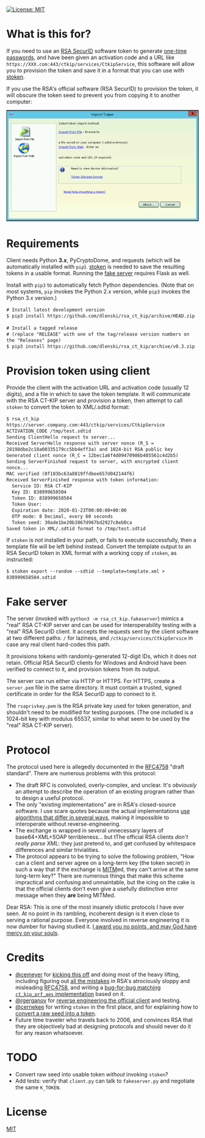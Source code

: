 [![License: MIT](https://img.shields.io/badge/License-MIT-yellow.svg)](https://opensource.org/licenses/MIT)

What is this for?
=================

If you need to use an [RSA SecurID](//en.wikipedia.org/wiki/RSA_SecurID) software token
to generate [one-time passwords](//en.wikipedia.org/wiki/One-time_password), and
have been given an activation code and a URL like
`https://XXX.com:443/ctkip/services/CtkipService`, this software will allow you to
provision the token and save it in a format that you can use with
[stoken](//github.com/cernekee/stoken).

If you use the RSA's official software (RSA SecurID) to provision the
token, it will obscure the token seed to prevent you from copying it
to another computer:

![\"Import from Web\" dialog in RSA SecurID for Windows](Import_from_Web_in_RSA_SecurID.png)

Requirements
============

Client needs Python **3.x**, PyCryptoDome, and requests (which will be automatically installed with `pip`). [stoken](//github.com/cernekee/stoken) is needed to save the resulting tokens in a usable format. Running the [fake server](#fake-server) requires Flask as well.

Install with `pip3` to automatically fetch Python dependencies. (Note that on most systems, `pip` invokes the Python 2.x version, while `pip3` invokes the Python 3.x version.)

```
# Install latest development version
$ pip3 install https://github.com/dlenski/rsa_ct_kip/archive/HEAD.zip

# Install a tagged release
# (replace "RELEASE" with one of the tag/release version numbers on the "Releases" page)
$ pip3 install https://github.com/dlenski/rsa_ct_kip/archive/v0.3.zip
```

Provision token using client
============================

Provide the client with the activation URL and activation code
(usually 12 digits), and a file in which to save the token template.
It will communicate with the RSA CT-KIP server and provision a token,
then attempt to call `stoken` to convert the token to XML/.sdtid format:

```
$ rsa_ct_kip https://server.company.com:443/ctkip/services/CtkipService ACTIVATION_CODE /tmp/test.sdtid
Sending ClientHello request to server...
Received ServerHello response with server nonce (R_S = 28198dbe2c18a00335179cc5bb4eff3a) and 1024-bit RSA public key
Generated client nonce (R_C = 12bec1a6f4d09470986b485561c4d2b5)
Sending ServerFinished request to server, with encrypted client nonce...
MAC verified (0f103bc63a8819ffdbee657d042144f6)
Received ServerFinished response with token information:
  Service ID: RSA CT-KIP
  Key ID: 838999658504
  Token ID: 838999658504
  Token User:
  Expiration date: 2020-01-23T00:00:00+00:00
  OTP mode: 8 Decimal, every 60 seconds
  Token seed: 30ade1be20b3867d967bd2927c8eb0ca
Saved token in XML/.sdtid format to /tmp/test.sdtid
```

If `stoken` is not installed in your path, or fails to execute
successfully, then a template file will be left behind instead.
Convert the template output to an RSA SecurID token in XML format with
a working copy of `stoken`, as instructed:

```
$ stoken export --random --sdtid --template=template.xml > 838999658504.sdtid
```

Fake server
===========

The server (invoked with `python3 -m rsa_ct_kip.fakeserver`) mimics a "real" RSA CT-KIP server and can
be used for interoperability testing with a "real" RSA SecurID client.
It accepts the requests sent by the client software at two different
paths: `/` for laziness, and `/ctkip/services/CtkipService`
in case any real client hard-codes this path.

It provisions tokens with randomly-generated 12-digit IDs, which it does
not retain. Official RSA SecurID clients for Windows and Android have
been verified to connect to it, and provision tokens from its output.

The server can run either via HTTP or HTTPS. For HTTPS, create a
`server.pem` file in the same directory. It must contain a trusted,
signed certificate in order for the RSA SecurID app to connect to it.

The `rsaprivkey.pem` is the RSA private key used for token
generation, and shouldn't need to be modified for testing
purposes. (The one included is a 1024-bit key with modulus 65537,
similar to what seem to be used by the "real" RSA CT-KIP server).

Protocol
========

The protocol used here is allegedly documented in the [RFC4758](//tools.ietf.org/html/rfc4758) "draft standard".
There are numerous problems with this protocol:

* The draft RFC is convoluted, overly-complex, and unclear. It's _obviously_ an attempt to describe
  the operation of an existing program rather than to design a useful protocol.
* The only "existing implementations" are in RSA's closed-source software. I use scare quotes because
  the actual implementations [use algorithms that differ in several ways](//github.com/cernekee/stoken/issues/27#issuecomment-456522178),
  making it impossible to interoperate without reverse-engineering.
* The exchange is wrapped in several unnecessary layers of base64+XML+SOAP terribleness… but tThe official
  RSA clients _don't really parse XML_: they just pretend to, and get confused by whitespace differences
  and similar trivialities.
* The protocol appears to be trying to solve the following problem,
  "How can a client and server agree on a long-term key (the token
  secret) in such a way that if the exchange is [MITM](https://en.wikipedia.org/wiki/Man-in-the-middle_attack)ed,
  they can't arrive at the same long-term key?" There are numerous things that make this scheme impractical and
  confusing and unmaintable, but the icing on the cake is that the official clients don't even give a usefully
  distinctive error message when they **are** being MITMed.

Dear RSA: This is one of the most insanely idiotic protocols I have ever seen. At no point in its rambling,
incoherent design is it even close to serving a rational purpose. Everyone involved in reverse
engineering it is now dumber for having studied it. [I award you no points, and may God have mercy on your
souls](https://www.youtube.com/watch?v=LQCU36pkH7c).

Credits
=======

* [@cemeyer](//github.com/cemeyer) for [kicking this off](//github.com/cernekee/stoken/issues/27)
  and doing most of the heavy lifting, including figuring out
  [all the mistakes](//github.com/cernekee/stoken/issues/27#issuecomment-456522178)
  in RSA's atrociously sloppy and misleading [RFC4758](//tools.ietf.org/html/rfc4758), and writing
  a [bug-for-bug matching `ct_kip_prf_aes` implementation](//gist.github.com/cemeyer/3293e4fcb3013c4ee2d1b6005e0561bf)
  based on it.
* [@rgerganov](//github.com/rgerganov) for
  [reverse engineering the official client](//github.com/cernekee/stoken/issues/27#issuecomment-456113939) and
  testing.
* [@cernekee](//github.com/cernekee) for writing `stoken` in the first place, and for explaining how to
  [convert a raw seed into a token](https://github.com/cernekee/stoken/issues/27#issuecomment-456473711).
* Future time traveler who travels back to 2006, and convinces RSA that they are objectively bad
  at designing protocols and should never do it for any reason whatsoever.

TODO
====

* Convert raw seed into usable token _without_ invoking `stoken`?
* Add tests: verify that `client.py` can talk to `fakeserver.py` and negotiate the same `K_TOKEN`.

License
=======

[MIT](LICENSE.txt)
